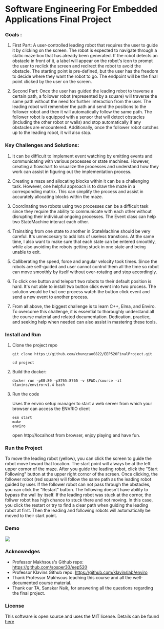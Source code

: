 # Software Engineering For Embedded Applications Final Project

### Goals :

1. First Part: A user-controlled leading robot that requires the user to guide it by clicking on the screen. The robot is expected to navigate through a static maze box that has already been generated. If the robot detects an obstacle in front of it, a label will appear on the robot's icon to prompt the user to reclick the screen and redirect the robot to avoid the obstacle. The starting point is pre-defined, but the user has the freedom to decide where they want the robot to go. The endpoint will be the final point clicked by the user on the screen.

2. Second Part: Once the user has guided the leading robot to traverse a certain path, a follower robot (represented by a square) will traverse the same path without the need for further interaction from the user. The leading robot will remember the path and send the positions to the follower robot and then it will automatically follow the same path. The follower robot is equipped with a sensor that will detect obstacles (including the other robot or walls) and stop automatically if any obstacles are encountered. Additionally, once the follower robot catches up to the leading robot, it will also stop. 

### Key Challenges and Solutions:

1. It can be difficult to implement event watching by emitting events and communicating with various processes or state machines. However, creating a flowchart to visualize the processes and understand how they work can assist in figuring out the implementation process.

2. Creating a maze and allocating blocks within it can be a challenging task. However, one helpful approach is to draw the maze in a corresponding matrix. This can simplify the process and assist in accurately allocating blocks within the maze.

3. Coordinating two robots using two processes can be a difficult task since they require the ability to communicate with each other without disrupting their individual ongoing processes. The Event class can help two StateMachine interact each other. 

4. Trainsiting from one state to another in StateMachine should be very careful. It's unneccesary to add lots of useless transtions. At the same time, I also want to make sure that each state can be entered smoothly, while also avoiding the robots getting stuck in one state and being unable to exit.

5. Calliberating the speed, force and angular velocity took times. Since the robots are self-guided and user cannot control them all the time so robot can move smoothly by itself without over-rotating and stop accordingly.

6. To click one button and teleport two robots to their default position is hard. It's not able to install two button click event into two process. The solution would be that one process watch the button click event and send a new event to another process.

7. From all above, the biggest challenge is to learn C++, Elma, and Enviro. To overcome this challenge, it is essential to thoroughly understand all the course material and related documentation. Dedication, practice, and seeking help when needed can also assist in mastering these tools.

### Install and Run

1. Clone the project repo

    ```
    git clone https://github.com/chunqcao0822/EEP520FinalProject.git

    cd project
    ```

2. Build the docker:

    ```
    docker run -p80:80 -p8765:8765 -v $PWD:/source -it klavins/enviro:v1.4 bash
    ```

3. Run the code
    
    Uses the enviro setup manager to start a web server from which your browser can access the ENVRIO client

    ```
    esm start 
    make
    enviro
    ```

    open http://localhost from browser, enjoy playing and have fun.


### Run the Project
To move the leading robot (yellow), you can click the screen to guide the robot move toward that location. The start point will always be at the left upper cornor of the maze. After you guide the leading robot, click the "Start Following" button at the upper right cornor of the screen. Once clicking, the follower robot (red square) will follow the same path as the leading robot guided by user. If the follower robot can not pass through the obstacles, you can click the "Restart" button. The following doesn't have ability to bypass the wall by itself. If the leading robot was stuck at the cornor, the follwer robot has high chance to stuck there and not moving. In this case, you click the restart or try to find a clear path when guiding the leading robot at first. Then the leading and following robots will automatically be moved to their start point. 

### Demo
![](/misc/demo.gif)


### Acknowedges
- Professor Makhsous's Github repo: https://github.com/sosper30/eep520
- Professor Klavins Github repo:  https://github.com/klavinslab/enviro
- Thank Professor Makhsous teaching this course and all the well-documented course material.
- Thank our TA, Sanskar Naik, for answering all the questions regarding the final project.



### License
This software is open source and uses the MIT license. Details can be found [here](https://opensource.org/license/mit/)
